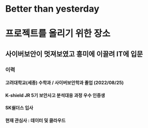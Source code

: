 # Better than yesterday

# 프로젝트를 올리기 위한 장소
## 사이버보안이 멋져보였고 흥미에 이끌려 IT에 입문
### 이력
#### 고려대학교(세종) 수학과 / 사이버보안학과 졸업 (2022/08/25)
#### K-shield JR 5기 보안사고 분석대응 과정 우수 인증생
#### SK쉴더스 입사
#### 현재 관심사 : 데이터 및 클라우드
